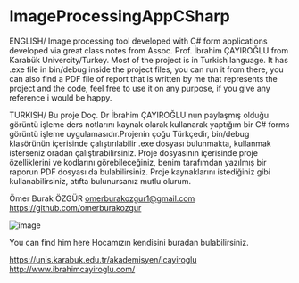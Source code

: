 # ImageProcessingAppCSharp
ENGLISH/
Image processing tool developed with C# form applications developed via great class notes from Assoc. Prof. İbrahim ÇAYIROĞLU from Karabük Univercity/Turkey. Most of the project is in Turkish language. It has .exe file in bin/debug inside the project files, you can run it from there, you can also find a PDF file of report that is written by me that represents the project and the code, feel free to use it on any purpose, if you give any reference i would be happy.

TURKISH/
Bu proje Doç. Dr İbrahim ÇAYIROĞLU'nun paylaşmış olduğu görüntü işleme ders notlarını kaynak olarak kullanarak yaptığım bir C# forms görüntü işleme uygulamasıdır.Projenin çoğu Türkçedir, bin/debug klasörünün içerisinde çalıştırılabilir .exe dosyası bulunmakta, kullanmak isterseniz oradan çalıştırabilirsiniz. Proje dosyasının içerisinde proje özelliklerini ve kodlarını görebileceğiniz, benim tarafımdan yazılmış bir raporun PDF dosyası da bulabilirsiniz. Proje kaynaklarını istediğiniz gibi kullanabilirsiniz, atıfta bulunursanız mutlu olurum.

Ömer Burak ÖZGÜR
omerburakozgur1@gmail.com
https://github.com/omerburakozgur

![image](https://github.com/omerburakozgur/ImageProcessingAppCSharp/assets/90705984/9a977708-8880-47ed-a639-1ea4d05b774e)

You can find him here
Hocamızın kendisini buradan bulabilirsiniz.

https://unis.karabuk.edu.tr/akademisyen/icayiroglu
http://www.ibrahimcayiroglu.com/
